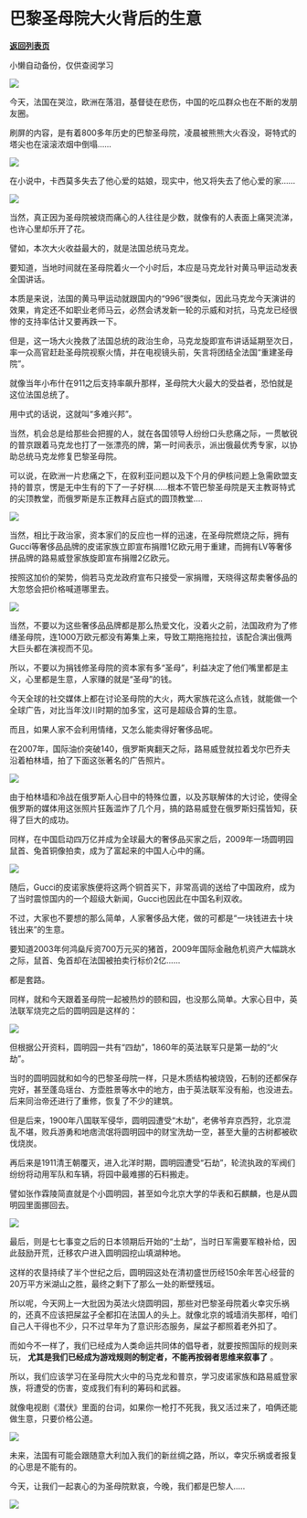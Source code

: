 # 巴黎圣母院大火背后的生意

[**返回列表页**](/gzh/政事堂2019)

小懒自动备份，仅供查阅学习

![](https://mmbiz.qpic.cn/mmbiz_jpg/rxhS23yu8cOMUMt7oiazibwVQ6qnLNgde3qlhTXKzib1SKDEI04MiaBc6GDJ5k6WyswF5tzIIGm7iaPqTn2iauxxsWGg/640?wx_fmt=jpeg)

  

今天，法国在哭泣，欧洲在落泪，基督徒在悲伤，中国的吃瓜群众也在不断的发朋友圈。

  

刷屏的内容，是有着800多年历史的巴黎圣母院，凌晨被熊熊大火吞没，哥特式的塔尖也在滚滚浓烟中倒塌……  

  

![](https://mmbiz.qpic.cn/mmbiz_gif/rxhS23yu8cOMUMt7oiazibwVQ6qnLNgde3pU41NDYBZRMCbVLibLUGuSaLdWjwDiaWp4dS1wuOnVgxEtGMy3NNlKiag/640?wx_fmt=gif)

  

在小说中，卡西莫多失去了他心爱的姑娘，现实中，他又将失去了他心爱的家……

  

![](https://mmbiz.qpic.cn/mmbiz_png/3QdXlNYeWk3U0jgwnEicKmSc4MDVylF1PAAfJIYHXuicn5xnttgV6S7u10CKvA25lvdp0d5tO5TjhZ4EoypeND6Q/640?wx_fmt=png)

  

  

  

当然，真正因为圣母院被烧而痛心的人往往是少数，就像有的人表面上痛哭流涕，也许心里却乐开了花。

  

譬如，本次大火收益最大的，就是法国总统马克龙。

  

要知道，当地时间就在圣母院着火一个小时后，本应是马克龙针对黄马甲运动发表全国讲话。

  

本质是来说，法国的黄马甲运动就跟国内的“996”很类似，因此马克龙今天演讲的效果，肯定还不如职业老师马云，必然会诱发新一轮的示威和对抗，马克龙已经很惨的支持率估计又要再跌一下。

  

但是，这一场大火挽救了法国总统的政治生命，马克龙旋即宣布讲话延期至次日，率一众高官赶赴圣母院视察火情，并在电视镜头前，矢言将团结全法国“重建圣母院”。

  

就像当年小布什在911之后支持率飙升那样，圣母院大火最大的受益者，恐怕就是这位法国总统了。  

  

用中式的话说，这就叫“多难兴邦”。  

  

当然，机会总是给那些会把握的人，就在各国领导人纷纷口头悲痛之际，一贯敏锐的普京跟着马克龙也打了一张漂亮的牌，第一时间表示，派出俄最优秀专家，以协助总统马克龙修复巴黎圣母院。

  

可以说，在欧洲一片悲痛之下，在叙利亚问题以及下个月的伊核问题上急需欧盟支持的普京，愣是无中生有的下了一子好棋......根本不管巴黎圣母院是天主教哥特式的尖顶教堂，而俄罗斯是东正教拜占庭式的圆顶教堂....

  

![](https://mmbiz.qpic.cn/mmbiz_jpg/rxhS23yu8cOMUMt7oiazibwVQ6qnLNgde32ibOnJkeLG5hDHufiaXJsgE3eRe4tibNSanRXSWicZOmbMXrN2MicrsZf5g/640?wx_fmt=jpeg)

  

当然，相比于政治家，资本家们的反应也一样的迅速，在圣母院燃烧之际，拥有Gucci等奢侈品品牌的皮诺家族立即宣布捐赠1亿欧元用于重建，而拥有LV等奢侈拼品牌的路易威登家族旋即宣布捐赠2亿欧元。

  

按照这加价的架势，倘若马克龙政府宣布只接受一家捐赠，天晓得这帮卖奢侈品的大忽悠会把价格喊道哪里去。

  

![](https://mmbiz.qpic.cn/mmbiz_jpg/rxhS23yu8cOMUMt7oiazibwVQ6qnLNgde3lfgOdT3MM82heN40m6sAjibEwhkL9v9EYO8CtENdeRSufZGiaNLBZqSA/640?wx_fmt=jpeg)

  

当然，不要以为这些奢侈品品牌都是那么热爱文化，没着火之前，法国政府为了修缮圣母院，连1000万欧元都没有筹集上来，导致工期拖拖拉拉，该配合演出俄两大巨头都在演视而不见。

  

所以，不要以为捐钱修圣母院的资本家有多“圣母”，利益决定了他们嘴里都是主义，心里都是生意，人家赚的就是“圣母”的钱。

今天全球的社交媒体上都在讨论圣母院的大火，两大家族花这么点钱，就能做一个全球广告，对比当年汶川时期的加多宝，这可是超级合算的生意。  

  

而且，如果人家不会利用情绪，又怎么能卖得好奢侈品呢。

  

在2007年，国际油价突破140，俄罗斯爽翻天之际，路易威登就拉着戈尔巴乔夫沿着柏林墙，拍了下面这张著名的广告照片。

  

![](https://mmbiz.qpic.cn/mmbiz_jpg/rxhS23yu8cOMUMt7oiazibwVQ6qnLNgde3dsDyx1A6iawfE4tMgdicJC3Noic7UrFuB1G5APCxY5ia871IJHWsqPqBmg/640?wx_fmt=jpeg)

  

由于柏林墙和冷战在俄罗斯人心目中的特殊位置，以及苏联解体的大讨论，使得全俄罗斯的媒体用这张照片狂轰滥炸了几个月，搞的路易威登在俄罗斯妇孺皆知，获得了巨大的成功。

  

  

同样，在中国启动四万亿并成为全球最大的奢侈品买家之后，2009年一场圆明园鼠首、兔首铜像拍卖，成为了富起来的中国人心中的痛。

  

![](https://mmbiz.qpic.cn/mmbiz_jpg/rxhS23yu8cOMUMt7oiazibwVQ6qnLNgde3UYOUyqjPYKdw3tYH5ct8EZ0Zfib1h2IN6gOg9EYmeNrBxTz0lwNh7cg/640?wx_fmt=jpeg)

  

随后，Gucci的皮诺家族便将这两个铜首买下，非常高调的送给了中国政府，成为了当时震惊国内的一个超级大新闻，Gucci也因此在中国名利双收。

  

不过，大家也不要想的那么简单，人家奢侈品大佬，做的可都是“一块钱进去十块钱出来”的生意。  

  

要知道2003年何鸿燊斥资700万元买的猪首，2009年国际金融危机资产大幅跳水之际，鼠首、兔首却在法国被拍卖行标价2亿......

  

都是套路。  

  

  

同样，就和今天跟着圣母院一起被热炒的颐和园，也没那么简单。大家心目中，英法联军烧完之后的圆明园是这样的：

  

![](https://mmbiz.qpic.cn/mmbiz_jpg/rxhS23yu8cOMUMt7oiazibwVQ6qnLNgde3TeYYe27T1xYgrVAm4iaMRG3EKNSGWp7ibEzUYyiab5Z2ekfWFRalsNvNg/640?wx_fmt=jpeg)

  

但根据公开资料，圆明园一共有“四劫”，1860年的英法联军只是第一劫的“火劫”。  

  

当时的圆明园就和如今的巴黎圣母院一样，只是木质结构被烧毁，石制的还都保存完好，甚至蓬岛瑶台、方壶胜景等水中的地方，由于英法联军没有船，也没进去。后来同治帝还进行了重修，恢复了不少的建筑。

  

但是后来，1900年八国联军侵华，圆明园遭受“木劫”，老佛爷弃京西狩，北京混乱不堪，败兵游勇和地痞流氓将圆明园中的财宝洗劫一空，甚至大量的古树都被砍伐烧炭。

  

再后来是1911清王朝覆灭，进入北洋时期，圆明园遭受“石劫”，轮流执政的军阀们纷纷将动用军队和车辆，将园中最难挪的石料搬走。

譬如张作霖陵简直就是个小圆明园，甚至如今北京大学的华表和石麒麟，也是从圆明园里面挪回去。  

  

![](https://mmbiz.qpic.cn/mmbiz_jpg/rxhS23yu8cOMUMt7oiazibwVQ6qnLNgde3tjX6bKCsIEIqofVPkgmtJggNbUzgCfiboNZo581icQEnM3eJK6mH4VsQ/640?wx_fmt=jpeg)

  

最后，则是七七事变之后的日本领期后开始的“土劫”，当时日军需要军粮补给，因此鼓励开荒，迁移农户进入圆明园挖山填湖种地。

  

这样的农垦持续了半个世纪之后，圆明园这处在清初盛世历经150余年苦心经营的20万平方米湖山之胜，最终之剩下了那么一处的断壁残垣。  

  

所以呢，今天网上一大批因为英法火烧圆明园，那些对巴黎圣母院着火幸灾乐祸的，还真不应该把屎盆子全都扣在法国人的头上。就像北京的城墙消失那样，咱们自己人干得也不少，只不过早年为了意识形态服务，屎盆子都照着老外扣了。  

  

而如今不一样了，我们已经成为人类命运共同体的倡导者，就要按照国际的规则来玩， **尤其是我们已经成为游戏规则的制定者，不能再按弱者思维来叙事了** 。

  

所以，我们应该学习在圣母院大火中的马克龙和普京，学习皮诺家族和路易威登家族，将遭受的伤害，变成我们有利的筹码和武器。

  

就像电视剧《潜伏》里面的台词，如果你一枪打不死我，我又活过来了，咱俩还能做生意，只要价格公道。

  

![](https://mmbiz.qpic.cn/mmbiz_png/rxhS23yu8cOMUMt7oiazibwVQ6qnLNgde3WqG18rFqabl7jLnIcyfUdmicCpg7MKV6xCK5GMXrmt3HMhjibytJ89hw/640?wx_fmt=png)

  

未来，法国有可能会跟随意大利加入我们的新丝绸之路，所以，幸灾乐祸或者报复的心思是不能有的。

  

今天，让我们一起衷心的为圣母院默哀，今晚，我们都是巴黎人.....

  

![](https://mmbiz.qpic.cn/mmbiz_jpg/rxhS23yu8cMiatPvp0VIcSMibKUkTa4icp7AVT3HXAXydE25AT4ExJ5oTmvpq95aKo2xxu1XaJODX39BQVsSMxlvg/640?wx_fmt=jpeg)

